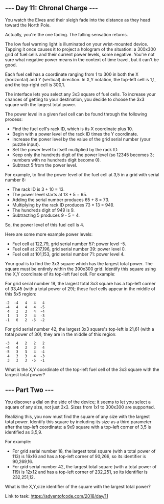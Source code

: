 ## --- Day 11: Chronal Charge ---
You watch the Elves and their sleigh fade into the distance as they head toward the North Pole.

Actually, you're the one fading. The falling sensation returns.

The low fuel warning light is illuminated on your wrist-mounted device. Tapping it once causes it to project a hologram of the situation: a 300x300 grid of fuel cells and their current power levels, some negative. You're not sure what negative power means in the context of time travel, but it can't be good.

Each fuel cell has a coordinate ranging from 1 to 300 in both the X (horizontal) and Y (vertical) direction. In X,Y notation, the top-left cell is 1,1, and the top-right cell is 300,1.

The interface lets you select any 3x3 square of fuel cells. To increase your chances of getting to your destination, you decide to choose the 3x3 square with the largest total power.

The power level in a given fuel cell can be found through the following process:

- Find the fuel cell's rack ID, which is its X coordinate plus 10.
- Begin with a power level of the rack ID times the Y coordinate.
- Increase the power level by the value of the grid serial number (your puzzle input).
- Set the power level to itself multiplied by the rack ID.
- Keep only the hundreds digit of the power level (so 12345 becomes 3; numbers with no hundreds digit become 0).
- Subtract 5 from the power level.

For example, to find the power level of the fuel cell at 3,5 in a grid with serial number 8:

- The rack ID is 3 + 10 = 13.
- The power level starts at 13 * 5 = 65.
- Adding the serial number produces 65 + 8 = 73.
- Multiplying by the rack ID produces 73 * 13 = 949.
- The hundreds digit of 949 is 9.
- Subtracting 5 produces 9 - 5 = 4.

So, the power level of this fuel cell is 4.

Here are some more example power levels:

- Fuel cell at  122,79, grid serial number 57: power level -5.
- Fuel cell at 217,196, grid serial number 39: power level  0.
- Fuel cell at 101,153, grid serial number 71: power level  4.

Your goal is to find the 3x3 square which has the largest total power. The square must be entirely within the 300x300 grid. Identify this square using the X,Y coordinate of its top-left fuel cell. For example:

For grid serial number 18, the largest total 3x3 square has a top-left corner of 33,45 (with a total power of 29); these fuel cells appear in the middle of this 5x5 region:
```
-2  -4   4   4   4
-4   4   4   4  -5
 4   3   3   4  -4
 1   1   2   4  -3
-1   0   2  -5  -2
```
For grid serial number 42, the largest 3x3 square's top-left is 21,61 (with a total power of 30); they are in the middle of this region:
```
-3   4   2   2   2
-4   4   3   3   4
-5   3   3   4  -4
 4   3   3   4  -3
 3   3   3  -5  -1
```
What is the X,Y coordinate of the top-left fuel cell of the 3x3 square with the largest total power?

## --- Part Two ---
You discover a dial on the side of the device; it seems to let you select a square of any size, not just 3x3. Sizes from 1x1 to 300x300 are supported.

Realizing this, you now must find the square of any size with the largest total power. Identify this square by including its size as a third parameter after the top-left coordinate: a 9x9 square with a top-left corner of 3,5 is identified as 3,5,9.

For example:

- For grid serial number 18, the largest total square (with a total power of 113) is 16x16 and has a top-left corner of 90,269, so its identifier is 90,269,16.
- For grid serial number 42, the largest total square (with a total power of 119) is 12x12 and has a top-left corner of 232,251, so its identifier is 232,251,12.

What is the X,Y,size identifier of the square with the largest total power?

Link to task: https://adventofcode.com/2018/day/11